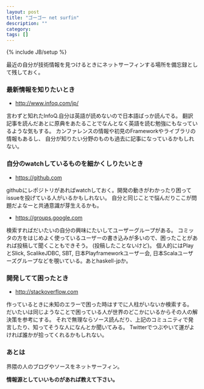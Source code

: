 ```yaml
---
layout: post
title: "ゴーゴー net surfin"
description: ""
category: 
tags: []
---
```

{% include JB/setup %}

最近の自分が技術情報を見つけるときにネットサーフィンする場所を備忘録として残しておく。

### 最新情報を知りたいとき

* <http://www.infoq.com/jp/>

言わずと知れたInfoQ.自分は英語が読めないので日本語ばっか読んでる。
翻訳記事を読んだあとに原典をあたることでなんとなく英語を読む勉強にもなっているような気もする。
カンファレンスの情報や初見のFrameworkやライブラリの情報もあるし、
自分が知りたい分野のものも過去に記事になっているかもしれない。

### 自分のwatchしているものを細かくしりたいとき

* <https://github.com>

githubにレポジトリがあればwatchしておく。開発の動きがわかったり困ってissueを投げている人がいるかもしれない。
自分と同じことで悩んだりここが問題だよなーと共通意識が芽生えるかも。

* <https://groups.google.com>

検索すればだいたいの自分の興味にたいしてユーザーグループがある。
コミッタの方をはじめよく使っているユーザーの書き込みが多いので、困ったことがあれば投稿して聞くこともできそう。
(投稿したことないけど)。
個人的にはPlayとSlick, ScalikeJDBC, SBT, 日本Playframeworkユーザー会, 日本Scalaユーザーズグループなどを覗いている。あとhaskell-jpか。

### 開発してて困ったとき

* <http://stackoverflow.com>

作っているときに未知のエラーで困った時はすでに人柱がいないか検索する。
だいたいは同じようなことで困っている人が世界のどこかにいるからその人の解決策を参考にする。
それで無理ならソース読んだり、上記のコミュニティで発言したり、知ってそうな人になんとか聞いてみる。
Twitterでつぶやいて運がよければ誰かが拾ってくれるかもしれない。


### あとは

界隈の人のブログやソースをネットサーフィン。

**情報源としていいものがあれば教えて下さい。**